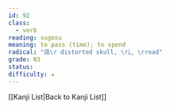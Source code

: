 ```yaml
---
id: 92
class:
  - verb
reading: sugosu
meaning: to pass (time); to spend
radical: "咼\r distorted skull, \r⻌ \rroad"
grade: N3
status:
difficulty: ★
---
```

[[Kanji List|Back to Kanji List]]